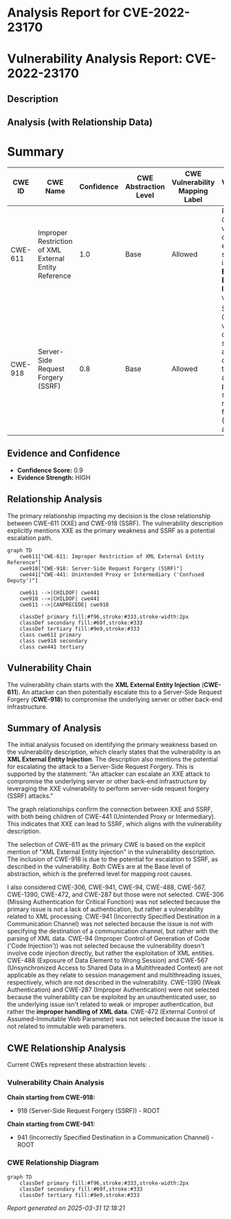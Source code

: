 # Analysis Report for CVE-2022-23170

# Vulnerability Analysis Report: CVE-2022-23170

## Description



## Analysis (with Relationship Data)

# Summary
| CWE ID | CWE Name | Confidence | CWE Abstraction Level | CWE Vulnerability Mapping Label | CWE-Vulnerability Mapping Notes |
|---|---|---|---|---|---|
| CWE-611 | Improper Restriction of XML External Entity Reference | 1.0 | Base | Allowed | Primary CWE. The vulnerability description explicitly states that it is an **XML External Entity Injection** vulnerability. |
| CWE-918 | Server-Side Request Forgery (SSRF) | 0.8 | Base | Allowed | Secondary CWE. The vulnerability description states that an attacker can escalate the XXE attack to perform server-side request forgery (SSRF) attacks. |

## Evidence and Confidence

*   **Confidence Score:** 0.9
*   **Evidence Strength:** HIGH

## Relationship Analysis
The primary relationship impacting my decision is the close relationship between CWE-611 (XXE) and CWE-918 (SSRF). The vulnerability description explicitly mentions XXE as the primary weakness and SSRF as a potential escalation path.

```mermaid
graph TD
    cwe611["CWE-611: Improper Restriction of XML External Entity Reference"]
    cwe918["CWE-918: Server-Side Request Forgery (SSRF)"]
    cwe441["CWE-441: Unintended Proxy or Intermediary ('Confused Deputy')"]

    cwe611 -->|CHILDOF| cwe441
    cwe918 -->|CHILDOF| cwe441
    cwe611 -->|CANPRECEDE| cwe918

    classDef primary fill:#f96,stroke:#333,stroke-width:2px
    classDef secondary fill:#69f,stroke:#333
    classDef tertiary fill:#9e9,stroke:#333
    class cwe611 primary
    class cwe918 secondary
    class cwe441 tertiary
```

## Vulnerability Chain
The vulnerability chain starts with the **XML External Entity Injection** (**CWE-611**). An attacker can then potentially escalate this to a Server-Side Request Forgery (**CWE-918**) to compromise the underlying server or other back-end infrastructure.

## Summary of Analysis
The initial analysis focused on identifying the primary weakness based on the vulnerability description, which clearly states that the vulnerability is an **XML External Entity Injection**. The description also mentions the potential for escalating the attack to a Server-Side Request Forgery. This is supported by the statement: "An attacker can escalate an XXE attack to compromise the underlying server or other back-end infrastructure by leveraging the XXE vulnerability to perform server-side request forgery (SSRF) attacks."

The graph relationships confirm the connection between XXE and SSRF, with both being children of CWE-441 (Unintended Proxy or Intermediary). This indicates that XXE can lead to SSRF, which aligns with the vulnerability description.

The selection of CWE-611 as the primary CWE is based on the explicit mention of "XML External Entity Injection" in the vulnerability description. The inclusion of CWE-918 is due to the potential for escalation to SSRF, as described in the vulnerability. Both CWEs are at the Base level of abstraction, which is the preferred level for mapping root causes.

I also considered CWE-306, CWE-941, CWE-94, CWE-488, CWE-567, CWE-1390, CWE-472, and CWE-287 but those were not selected. CWE-306 (Missing Authentication for Critical Function) was not selected because the primary issue is not a lack of authentication, but rather a vulnerability related to XML processing. CWE-941 (Incorrectly Specified Destination in a Communication Channel) was not selected because the issue is not with specifying the destination of a communication channel, but rather with the parsing of XML data. CWE-94 (Improper Control of Generation of Code ('Code Injection')) was not selected because the vulnerability doesn't involve code injection directly, but rather the exploitation of XML entities. CWE-488 (Exposure of Data Element to Wrong Session) and CWE-567 (Unsynchronized Access to Shared Data in a Multithreaded Context) are not applicable as they relate to session management and multithreading issues, respectively, which are not described in the vulnerability. CWE-1390 (Weak Authentication) and CWE-287 (Improper Authentication) were not selected because the vulnerability can be exploited by an unauthenticated user, so the underlying issue isn't related to weak or improper authentication, but rather the **improper handling of XML data**. CWE-472 (External Control of Assumed-Immutable Web Parameter) was not selected because the issue is not related to immutable web parameters.


## CWE Relationship Analysis

Current CWEs represent these abstraction levels: .


### Vulnerability Chain Analysis

**Chain starting from CWE-918:**
- 918 (Server-Side Request Forgery (SSRF)) - ROOT


**Chain starting from CWE-941:**
- 941 (Incorrectly Specified Destination in a Communication Channel) - ROOT



### CWE Relationship Diagram

```mermaid
graph TD
    classDef primary fill:#f96,stroke:#333,stroke-width:2px
    classDef secondary fill:#69f,stroke:#333
    classDef tertiary fill:#9e9,stroke:#333
```



*Report generated on 2025-03-31 12:18:21*

